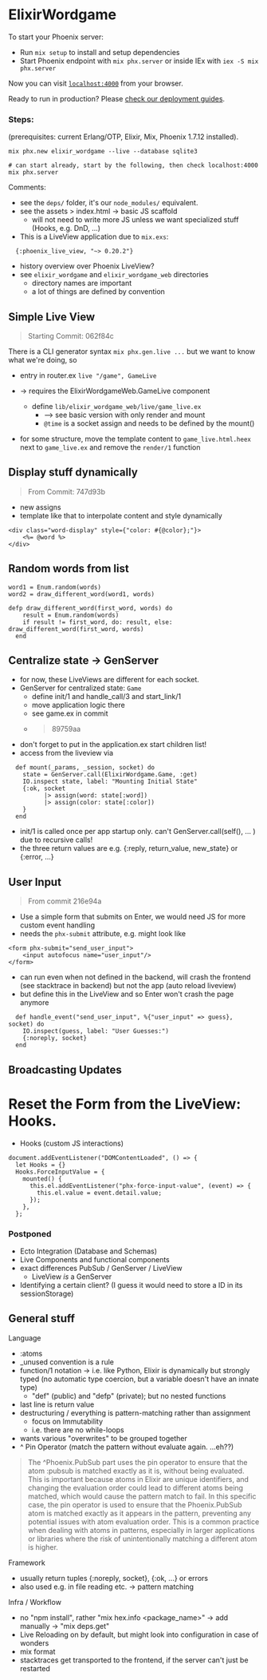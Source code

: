 # ElixirWordgame

To start your Phoenix server:

  * Run `mix setup` to install and setup dependencies
  * Start Phoenix endpoint with `mix phx.server` or inside IEx with `iex -S mix phx.server`

Now you can visit [`localhost:4000`](http://localhost:4000) from your browser.

Ready to run in production? Please [check our deployment guides](https://hexdocs.pm/phoenix/deployment.html).



### Steps:
(prerequisites: current Erlang/OTP, Elixir, Mix, Phoenix 1.7.12 installed).
```
mix phx.new elixir_wordgame --live --database sqlite3

# can start already, start by the following, then check localhost:4000
mix phx.server
```

Comments:
* see the `deps/` folder, it's our `node_modules/` equivalent.
* see the assets > index.html -> basic JS scaffold
  * will not need to write more JS unless we want specialized stuff (Hooks, e.g. DnD, ...)
* This is a LiveView application due to `mix.exs`:
```
  {:phoenix_live_view, "~> 0.20.2"}
```
* history overview over Phoenix LiveView?
* see `elixir_wordgame` and `elixir_wordgame_web` directories
  * directory names are important
  * a lot of things are defined by convention

## Simple Live View
> Starting Commit: 062f84c

There is a CLI generator syntax `mix phx.gen.live ...` but we want to know what we're doing, so

* entry in router.ex
`live "/game", GameLive`
* -> requires the ElixirWordgameWeb.GameLive component
  * define `lib/elixir_wordgame_web/live/game_live.ex`
    * --> see basic version with only render and mount
    * `@time` is a socket assign and needs to be defined by the mount()

* for some structure, move the template content to `game_live.html.heex` next to `game_live.ex` and remove the `render/1` function 

## Display stuff dynamically
> From Commit: 747d93b

* new assigns
* template like that to interpolate content and style dynamically
```
<div class="word-display" style={"color: #{@color};"}>
    <%= @word %>
</div>
```

## Random words from list
```
word1 = Enum.random(words)
word2 = draw_different_word(word1, words)

defp draw_different_word(first_word, words) do
    result = Enum.random(words)
    if result != first_word, do: result, else: draw_different_word(first_word, words)
  end

```

## Centralize state -> GenServer
* for now, these LiveViews are different for each socket.
* GenServer for centralized state: `Game`
  * define init/1 and handle_call/3 and start_link/1
  * move application logic there
  * see game.ex in commit 
  * > 89759aa
* don't forget to put in the application.ex start children list!
* access from the liveview via
```
  def mount(_params, _session, socket) do
    state = GenServer.call(ElixirWordgame.Game, :get)
    IO.inspect state, label: "Mounting Initial State"
    {:ok, socket
          |> assign(word: state[:word])
          |> assign(color: state[:color])
    }
  end
```
* init/1 is called once per app startup only. can't GenServer.call(self(), ... ) due to recursive calls! 
* the three return values are e.g. {:reply, return_value, new_state} or {:error, ...}

## User Input
> From commit 216e94a
* Use a simple form that submits on Enter, we would need JS for more custom event handling
* needs the `phx-submit` attribute, e.g. might look like
```
<form phx-submit="send_user_input">
    <input autofocus name="user_input"/>
</form>
```
* can run even when not defined in the backend, will crash the frontend (see stacktrace in backend) but not the app (auto reload liveview) 
* but define this in the LiveView and so Enter won't crash the page anymore
```
  def handle_event("send_user_input", %{"user_input" => guess}, socket) do
    IO.inspect(guess, label: "User Guesses:")
    {:noreply, socket}
  end
  ```

## Broadcasting Updates



# Reset the Form from the LiveView: Hooks.
* Hooks (custom JS interactions)
```
document.addEventListener("DOMContentLoaded", () => {
  let Hooks = {}
  Hooks.ForceInputValue = {
    mounted() {
      this.el.addEventListener("phx-force-input-value", (event) => {
        this.el.value = event.detail.value;
      });
    },
  };
```

### Postponed
* Ecto Integration (Database and Schemas) 
* Live Components and functional components
* exact differences PubSub / GenServer / LiveView
  * LiveView _is_ a GenServer 
* Identifying a certain client? (I guess it would need to store a ID in its sessionStorage)

## General stuff
Language
* :atoms
* _unused convention is a rule
* function/1 notation -> i.e. like Python, Elixir is dynamically but strongly typed (no automatic type coercion, but a variable doesn't have an innate type)
  * "def" (public) and "defp" (private); but no nested functions
* last line is return value
* destructuring / everything is pattern-matching rather than assignment
  * focus on Immutability
  * i.e. there are no while-loops
* wants various "overwrites" to be grouped together
* ^ Pin Operator (match the pattern without evaluate again. ...eh??)
> The ^Phoenix.PubSub part uses the pin operator to ensure that the atom :pubsub is matched exactly as it is, without being evaluated. This is important because atoms in Elixir are unique identifiers, and changing the evaluation order could lead to different atoms being matched, which would cause the pattern match to fail.
> In this specific case, the pin operator is used to ensure that the Phoenix.PubSub atom is matched exactly as it appears in the pattern, preventing any potential issues with atom evaluation order. This is a common practice when dealing with atoms in patterns, especially in larger applications or libraries where the risk of unintentionally matching a different atom is higher.

Framework
- usually return tuples {:noreply, socket}, {:ok, ...} or errors
- also used e.g. in file reading etc. -> pattern matching

Infra / Workflow
* no "npm install", rather "mix hex.info <package_name>" -> add manually -> "mix deps.get"
* Live Reloading on by default, but might look into configuration in case of wonders
* mix format
* stacktraces get transported to the frontend, if the server can't just be restarted 
 